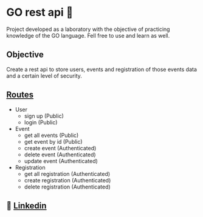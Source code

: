 # GO rest api 📜

Project developed as a laboratory with the objective of practicing knowledge of the GO language. Fell free to use and learn as well.

## Objective

Create a rest api to store users, events and registration of those events data and a certain level of security.

## **[Routes](https://github.com/LeonardoBagio/go_rest_api/blob/main/routes/routes.go)**

* User
  * sign up (Public)
  * login (Public)
* Event
  * get all events (Public)
  * get event by id (Public)
  * create event (Authenticated)
  * delete event (Authenticated)
  * update event (Authenticated)
* Registration
  * get all registration (Authenticated)
  * create registration (Authenticated)
  * delete registration (Authenticated)

## 💼 [Linkedin](https://www.linkedin.com/in/leonardo-bagio-376a03180/)
